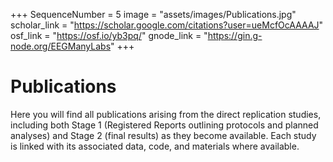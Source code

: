 +++
SequenceNumber = 5
image = "assets/images/Publications.jpg"
scholar_link = "https://scholar.google.com/citations?user=ueMcfOcAAAAJ"
osf_link = "https://osf.io/yb3pq/"
gnode_link = "https://gin.g-node.org/EEGManyLabs"
+++
# Publications

Here you will find all publications arising from the direct replication studies, including both Stage 1 (Registered Reports outlining protocols and planned analyses) and Stage 2 (final results) as they become available. Each study is linked with its associated data, code, and materials where available.